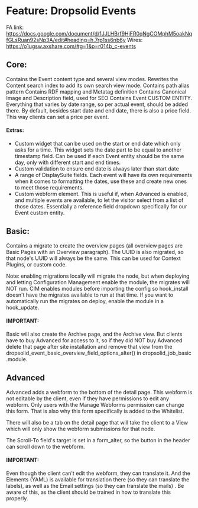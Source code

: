 # Feature: Dropsolid Events

FA link:  
https://docs.google.com/document/d/1JJLHBrf9HjFR0qNgCOMphM5oakNqfGLsRuan92sNp3A/edit#heading=h.7rp1ss6nb6y
Wires:  
https://o1ugsw.axshare.com/#g=1&p=r014b_c-events

## Core:
Contains the Event content type and several view modes. 
Rewrites the Content search index to add its own search view mode.
Contains path alias pattern
Contains RDF mapping and Metatag definition
Contains Canonical Image and Description field, used for SEO
Contains Event CUSTOM ENTITY. 
Everything that varies by date range, so per actual event, should be added 
there.
By default, besides start date and end date, there is also a price field. 
This way clients can set a price per event.

#### Extras:
* Custom widget that can be used on the start or end date which only asks for
 a time. This widget
sets the date part to be equal to another timestamp field. Can be used if 
each Event entity should be the same day, only with different start and end 
times.
* Custom validation to ensure end date is always later than start date
* A range of DisplaySuite fields. Each event will have its own requirements 
when it comes to formatting the dates, use these and create new ones to meet 
those requirements. 
* Custom webform element. This is useful if, when Advanced is enabled, and 
multiple events are available, to let the visitor select from a list of those
 dates. Essentially a reference field dropdown specifically for our Event 
 custom entity.

## Basic:
Contains a migrate to create the overview pages (all overview pages are Basic
 Pages with an Overview paragraph). The UUID is also migrated, so that node's
  UUID will always be the same. This can be used for Context Plugins, or 
  custom code.

Note: enabling migrations locally will migrate the node, but when deploying 
and letting Configuration Management enable the module, the migrates will NOT
 run. CIM enables modules before importing the config so hook_install doesn't
  have the migrates available to run at that time. If you want to automatically
run the migrates on deploy, enable the module in a hook_update.

#### IMPORTANT:
Basic will also create the Archive page, and the Archive view. But clients 
have to buy Advanced for access to it, so if they did NOT buy Advanced delete
 that page after site installation and remove that view from the 
 dropsolid_event_basic_overview_field_options_alter() in dropsolid_job_basic
 .module.

## Advanced
Advanced adds a webform to the bottom of the detail page. This webform is not
 editable by the client, even if they have permissions to edit any webform. 
 Only users with the Manage Webforms permission can change this form. That is
  also why this form specifically is added to the Whitelist.

There will also be a tab on the detail page that will take the client to a 
View which will only show the webform submissions for that node. 

The Scroll-To field's target is set in a form_alter, so the button in the 
header can scroll down to the webform.

#### IMPORTANT:
Even though the client can't edit the webform, they can translate it. And the
 Elements (YAML) is  available for translation there (so they can translate 
 the labels), as well as the Email settings (so they can translate the mails)
 . Be aware of this, as the client should be trained in how to translate this
  properly.
